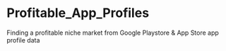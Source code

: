 # Profitable_App_Profiles
Finding a profitable niche market from Google Playstore &amp; App Store app profile data
